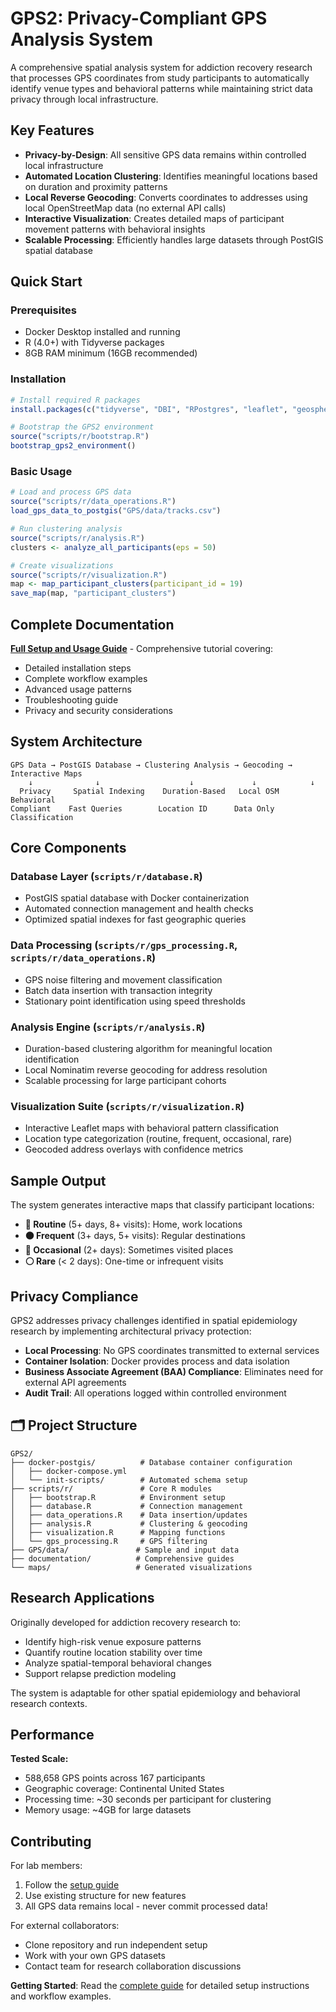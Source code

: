 # GPS2: Privacy-Compliant GPS Analysis System

A comprehensive spatial analysis system for addiction recovery research that processes GPS coordinates from study participants to automatically identify venue types and behavioral patterns while maintaining strict data privacy through local infrastructure.

## Key Features

- **Privacy-by-Design**: All sensitive GPS data remains within controlled local infrastructure
- **Automated Location Clustering**: Identifies meaningful locations based on duration and proximity patterns
- **Local Reverse Geocoding**: Converts coordinates to addresses using local OpenStreetMap data (no external API calls)
- **Interactive Visualization**: Creates detailed maps of participant movement patterns with behavioral insights
- **Scalable Processing**: Efficiently handles large datasets through PostGIS spatial database

## Quick Start

### Prerequisites
- Docker Desktop installed and running
- R (4.0+) with Tidyverse packages
- 8GB RAM minimum (16GB recommended)

### Installation

```r
# Install required R packages
install.packages(c("tidyverse", "DBI", "RPostgres", "leaflet", "geosphere", "lubridate"))

# Bootstrap the GPS2 environment
source("scripts/r/bootstrap.R")
bootstrap_gps2_environment()
```

### Basic Usage

```r
# Load and process GPS data
source("scripts/r/data_operations.R")
load_gps_data_to_postgis("GPS/data/tracks.csv")

# Run clustering analysis
source("scripts/r/analysis.R")
clusters <- analyze_all_participants(eps = 50)

# Create visualizations
source("scripts/r/visualization.R")
map <- map_participant_clusters(participant_id = 19)
save_map(map, "participant_clusters")
```

## Complete Documentation

**[Full Setup and Usage Guide](documentation/gps2_guide.qmd)** - Comprehensive tutorial covering:
- Detailed installation steps
- Complete workflow examples
- Advanced usage patterns
- Troubleshooting guide
- Privacy and security considerations

## System Architecture

```
GPS Data → PostGIS Database → Clustering Analysis → Geocoding → Interactive Maps
    ↓              ↓                    ↓             ↓            ↓
  Privacy     Spatial Indexing    Duration-Based   Local OSM   Behavioral
Compliant    Fast Queries        Location ID      Data Only   Classification
```

## Core Components

### Database Layer (`scripts/r/database.R`)
- PostGIS spatial database with Docker containerization
- Automated connection management and health checks
- Optimized spatial indexes for fast geographic queries

### Data Processing (`scripts/r/gps_processing.R`, `scripts/r/data_operations.R`)
- GPS noise filtering and movement classification
- Batch data insertion with transaction integrity
- Stationary point identification using speed thresholds

### Analysis Engine (`scripts/r/analysis.R`)
- Duration-based clustering algorithm for meaningful location identification
- Local Nominatim reverse geocoding for address resolution
- Scalable processing for large participant cohorts

### Visualization Suite (`scripts/r/visualization.R`)
- Interactive Leaflet maps with behavioral pattern classification
- Location type categorization (routine, frequent, occasional, rare)
- Geocoded address overlays with confidence metrics

## Sample Output

The system generates interactive maps that classify participant locations:
- **🔴 Routine** (5+ days, 8+ visits): Home, work locations
- **🟠 Frequent** (3+ days, 5+ visits): Regular destinations  
- **🔵 Occasional** (2+ days): Sometimes visited places
- **⚪ Rare** (< 2 days): One-time or infrequent visits

## Privacy Compliance

GPS2 addresses privacy challenges identified in spatial epidemiology research by implementing architectural privacy protection:

- **Local Processing**: No GPS coordinates transmitted to external services
- **Container Isolation**: Docker provides process and data isolation
- **Business Associate Agreement (BAA) Compliance**: Eliminates need for external API agreements
- **Audit Trail**: All operations logged within controlled environment

## 🗂️ Project Structure

```
GPS2/
├── docker-postgis/          # Database container configuration
│   ├── docker-compose.yml   
│   └── init-scripts/        # Automated schema setup
├── scripts/r/               # Core R modules
│   ├── bootstrap.R          # Environment setup
│   ├── database.R           # Connection management
│   ├── data_operations.R    # Data insertion/updates
│   ├── analysis.R           # Clustering & geocoding
│   ├── visualization.R      # Mapping functions
│   └── gps_processing.R     # GPS filtering
├── GPS/data/               # Sample and input data
├── documentation/          # Comprehensive guides
└── maps/                   # Generated visualizations
```

## Research Applications

Originally developed for addiction recovery research to:
- Identify high-risk venue exposure patterns
- Quantify routine location stability over time  
- Analyze spatial-temporal behavioral changes
- Support relapse prediction modeling

The system is adaptable for other spatial epidemiology and behavioral research contexts.

## Performance

**Tested Scale:**
- 588,658 GPS points across 167 participants
- Geographic coverage: Continental United States
- Processing time: ~30 seconds per participant for clustering
- Memory usage: ~4GB for large datasets

## Contributing

For lab members:
1. Follow the [setup guide](documentation/gps2_guide.qmd)
2. Use existing structure for new features
3. All GPS data remains local - never commit processed data!

For external collaborators:
- Clone repository and run independent setup
- Work with your own GPS datasets
- Contact team for research collaboration discussions

**Getting Started**: Read the [complete guide](documentation/gps2_guide.qmd) for detailed setup instructions and workflow examples.
